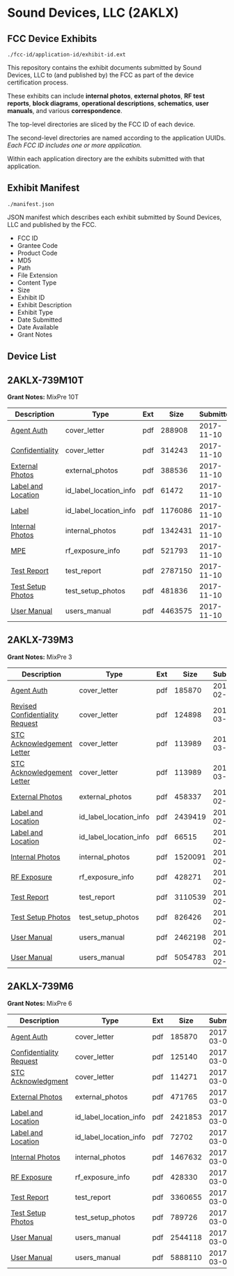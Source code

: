 # Sound Devices, LLC (2AKLX)
## FCC Device Exhibits

```
./fcc-id/application-id/exhibit-id.ext
```

This repository contains the exhibit documents submitted by Sound Devices, LLC to (and published by) the FCC as part of the device certification process.

These exhibits can include **internal photos**, **external photos**, **RF test reports**, **block diagrams**, **operational descriptions**, **schematics**, **user manuals**, and various **correspondence**.

The top-level directories are sliced by the FCC ID of each device.

The second-level directories are named according to the application UUIDs. *Each FCC ID includes one or more application.*

Within each application directory are the exhibits submitted with that application. 

## Exhibit Manifest

```
./manifest.json
```

JSON manifest which describes each exhibit submitted by Sound Devices, LLC and published by the FCC.

- FCC ID
- Grantee Code
- Product Code
- MD5
- Path
- File Extension
- Content Type
- Size
- Exhibit ID
- Exhibit Description
- Exhibit Type
- Date Submitted
- Date Available
- Grant Notes

## Device List
## 2AKLX-739M10T
**Grant Notes:** MixPre 10T

| Description | Type | Ext | Size | Submitted | Available |
| ----------- | ---- | --- | ---- | --------- | --------- |
| [Agent Auth](2AKLX-739M10T/a2a88eaeb98952027cec2af2e6cc6aa7/3635470.pdf) | cover_letter | pdf | 288908 | 2017-11-10 | 2017-11-13 |
| [Confidentiality](2AKLX-739M10T/a2a88eaeb98952027cec2af2e6cc6aa7/3635473.pdf) | cover_letter | pdf | 314243 | 2017-11-10 | 2017-11-13 |
| [External Photos](2AKLX-739M10T/a2a88eaeb98952027cec2af2e6cc6aa7/3635476.pdf) | external_photos | pdf | 388536 | 2017-11-10 | 2017-11-13 |
| [Label and Location](2AKLX-739M10T/a2a88eaeb98952027cec2af2e6cc6aa7/3635477.pdf) | id_label_location_info | pdf | 61472 | 2017-11-10 | 2017-11-13 |
| [Label](2AKLX-739M10T/a2a88eaeb98952027cec2af2e6cc6aa7/3635478.pdf) | id_label_location_info | pdf | 1176086 | 2017-11-10 | 2017-11-13 |
| [Internal Photos](2AKLX-739M10T/a2a88eaeb98952027cec2af2e6cc6aa7/3635481.pdf) | internal_photos | pdf | 1342431 | 2017-11-10 | 2017-11-13 |
| [MPE](2AKLX-739M10T/a2a88eaeb98952027cec2af2e6cc6aa7/3635484.pdf) | rf_exposure_info | pdf | 521793 | 2017-11-10 | 2017-11-13 |
| [Test Report](2AKLX-739M10T/a2a88eaeb98952027cec2af2e6cc6aa7/3635488.pdf) | test_report | pdf | 2787150 | 2017-11-10 | 2017-11-13 |
| [Test Setup Photos](2AKLX-739M10T/a2a88eaeb98952027cec2af2e6cc6aa7/3635492.pdf) | test_setup_photos | pdf | 481836 | 2017-11-10 | 2017-11-13 |
| [User Manual](2AKLX-739M10T/a2a88eaeb98952027cec2af2e6cc6aa7/3635494.pdf) | users_manual | pdf | 4463575 | 2017-11-10 | 2017-11-13 |
## 2AKLX-739M3
**Grant Notes:** MixPre 3

| Description | Type | Ext | Size | Submitted | Available |
| ----------- | ---- | --- | ---- | --------- | --------- |
| [Agent Auth](2AKLX-739M3/dae04cac9b2ec508e85f74c69e071d40/3297637.pdf) | cover_letter | pdf | 185870 | 2017-02-27 | 2017-02-28 |
| [Revised Confidentiality Request](2AKLX-739M3/dae04cac9b2ec508e85f74c69e071d40/3305094.pdf) | cover_letter | pdf | 124898 | 2017-03-06 | 2017-02-28 |
| [STC Acknowledgement Letter](2AKLX-739M3/dae04cac9b2ec508e85f74c69e071d40/3306058.pdf) | cover_letter | pdf | 113989 | 2017-03-07 | 2017-02-28 |
| [STC Acknowledgement Letter](2AKLX-739M3/dae04cac9b2ec508e85f74c69e071d40/3306058.pdf) | cover_letter | pdf | 113989 | 2017-03-07 | 2017-02-28 |
| [External Photos](2AKLX-739M3/dae04cac9b2ec508e85f74c69e071d40/3297640.pdf) | external_photos | pdf | 458337 | 2017-02-27 | 2017-06-05 |
| [Label and Location](2AKLX-739M3/dae04cac9b2ec508e85f74c69e071d40/3297641.pdf) | id_label_location_info | pdf | 2439419 | 2017-02-27 | 2017-02-28 |
| [Label and Location](2AKLX-739M3/dae04cac9b2ec508e85f74c69e071d40/3297642.pdf) | id_label_location_info | pdf | 66515 | 2017-02-27 | 2017-02-28 |
| [Internal Photos](2AKLX-739M3/dae04cac9b2ec508e85f74c69e071d40/3297643.pdf) | internal_photos | pdf | 1520091 | 2017-02-27 | 2017-06-05 |
| [RF Exposure](2AKLX-739M3/dae04cac9b2ec508e85f74c69e071d40/3297645.pdf) | rf_exposure_info | pdf | 428271 | 2017-02-27 | 2017-02-28 |
| [Test Report](2AKLX-739M3/dae04cac9b2ec508e85f74c69e071d40/3297649.pdf) | test_report | pdf | 3110539 | 2017-02-27 | 2017-02-28 |
| [Test Setup Photos](2AKLX-739M3/dae04cac9b2ec508e85f74c69e071d40/3297650.pdf) | test_setup_photos | pdf | 826426 | 2017-02-27 | 2017-06-05 |
| [User Manual](2AKLX-739M3/dae04cac9b2ec508e85f74c69e071d40/3297651.pdf) | users_manual | pdf | 2462198 | 2017-02-27 | 2017-06-05 |
| [User Manual](2AKLX-739M3/dae04cac9b2ec508e85f74c69e071d40/3297652.pdf) | users_manual | pdf | 5054783 | 2017-02-27 | 2017-06-05 |
## 2AKLX-739M6
**Grant Notes:** MixPre 6

| Description | Type | Ext | Size | Submitted | Available |
| ----------- | ---- | --- | ---- | --------- | --------- |
| [Agent Auth](2AKLX-739M6/cb05dd2059aa2166ad66bdbaad99fdeb/3297637.pdf) | cover_letter | pdf | 185870 | 2017-03-01 | 2017-03-02 |
| [Confidentiality Request](2AKLX-739M6/cb05dd2059aa2166ad66bdbaad99fdeb/3306041.pdf) | cover_letter | pdf | 125140 | 2017-03-07 | 2017-03-02 |
| [STC Acknowledgment](2AKLX-739M6/cb05dd2059aa2166ad66bdbaad99fdeb/3306042.pdf) | cover_letter | pdf | 114271 | 2017-03-07 | 2017-03-02 |
| [External Photos](2AKLX-739M6/cb05dd2059aa2166ad66bdbaad99fdeb/3301065.pdf) | external_photos | pdf | 471765 | 2017-03-01 | 2017-06-05 |
| [Label and Location](2AKLX-739M6/cb05dd2059aa2166ad66bdbaad99fdeb/3301066.pdf) | id_label_location_info | pdf | 2421853 | 2017-03-01 | 2017-03-02 |
| [Label and Location](2AKLX-739M6/cb05dd2059aa2166ad66bdbaad99fdeb/3301067.pdf) | id_label_location_info | pdf | 72702 | 2017-03-01 | 2017-03-02 |
| [Internal Photos](2AKLX-739M6/cb05dd2059aa2166ad66bdbaad99fdeb/3301068.pdf) | internal_photos | pdf | 1467632 | 2017-03-01 | 2017-06-05 |
| [RF Exposure](2AKLX-739M6/cb05dd2059aa2166ad66bdbaad99fdeb/3301070.pdf) | rf_exposure_info | pdf | 428330 | 2017-03-01 | 2017-03-02 |
| [Test Report](2AKLX-739M6/cb05dd2059aa2166ad66bdbaad99fdeb/3301074.pdf) | test_report | pdf | 3360655 | 2017-03-01 | 2017-03-02 |
| [Test Setup Photos](2AKLX-739M6/cb05dd2059aa2166ad66bdbaad99fdeb/3301075.pdf) | test_setup_photos | pdf | 789726 | 2017-03-01 | 2017-06-05 |
| [User Manual](2AKLX-739M6/cb05dd2059aa2166ad66bdbaad99fdeb/3301076.pdf) | users_manual | pdf | 2544118 | 2017-03-01 | 2017-06-05 |
| [User Manual](2AKLX-739M6/cb05dd2059aa2166ad66bdbaad99fdeb/3301077.pdf) | users_manual | pdf | 5888110 | 2017-03-01 | 2017-06-05 |
